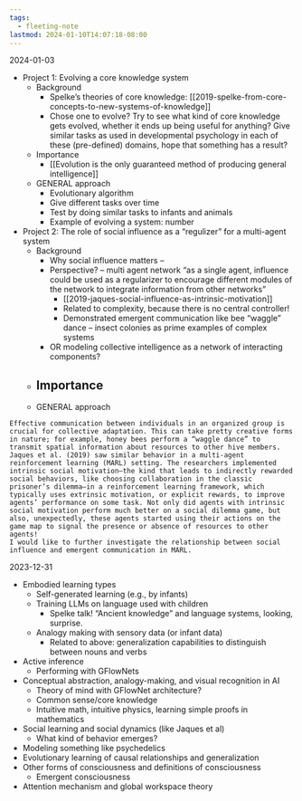 ```yaml
---
tags:
  - fleeting-note
lastmod: 2024-01-10T14:07:18-08:00
---
```

2024-01-03
- Project 1: Evolving a core knowledge system
	- Background
		- Spelke’s theories of core knowledge: [[2019-spelke-from-core-concepts-to-new-systems-of-knowledge]]
		- Chose one to evolve? Try to see what kind of core knowledge gets evolved, whether it ends up being useful for anything? Give similar tasks as used in developmental psychology in each of these (pre-defined) domains, hope that something has a result?
	- Importance
		- [[Evolution is the only guaranteed method of producing general intelligence]]
	- GENERAL approach
		- Evolutionary algorithm
		- Give different tasks over time
		- Test by doing similar tasks to infants and animals
		- Example of evolving a system: number
- Project 2: The role of social influence as a “regulizer” for a multi-agent system
	- Background
		- Why social influence matters – 
		- Perspective? – multi agent network “as a single agent, influence could be used as a regularizer to encourage different modules of the network to integrate information from other networks”
			- [[2019-jaques-social-influence-as-intrinsic-motivation]]
			- Related to complexity, because there is no central controller!
			- Demonstrated emergent communication like bee “waggle” dance – insect colonies as prime examples of complex systems
		- OR modeling collective intelligence as a network of interacting components?
	- Importance
		- 
	- GENERAL approach

```
Effective communication between individuals in an organized group is crucial for collective adaptation. This can take pretty creative forms in nature; for example, honey bees perform a “waggle dance” to transmit spatial information about resources to other hive members. Jaques et al. (2019) saw similar behavior in a multi-agent reinforcement learning (MARL) setting. The researchers implemented intrinsic social motivation—the kind that leads to indirectly rewarded social behaviors, like choosing collaboration in the classic prisoner’s dilemma—in a reinforcement learning framework, which typically uses extrinsic motivation, or explicit rewards, to improve agents’ performance on some task. Not only did agents with intrinsic social motivation perform much better on a social dilemma game, but also, unexpectedly, these agents started using their actions on the game map to signal the presence or absence of resources to other agents!
I would like to further investigate the relationship between social influence and emergent communication in MARL. 

```

2023-12-31
- Embodied learning types
	- Self-generated learning (e.g., by infants)
	- Training LLMs on language used with children
		- Spelke talk! “Ancient knowledge” and language systems, looking, surprise.
	- Analogy making with sensory data (or infant data)
		- Related to above: generalization capabilities to distinguish between nouns and verbs
- Active inference
	- Performing with GFlowNets
- Conceptual abstraction, analogy-making, and visual recognition in AI
	- Theory of mind with GFlowNet architecture?
	- Common sense/core knowledge
	- Intuitive math, intuitive physics, learning simple proofs in mathematics
- Social learning and social dynamics (like Jaques et al)
	- What kind of behavior emerges?
- Modeling something like psychedelics
- Evolutionary learning of causal relationships and generalization
- Other forms of consciousness and definitions of consciousness
	- Emergent consciousness
- Attention mechanism and global workspace theory